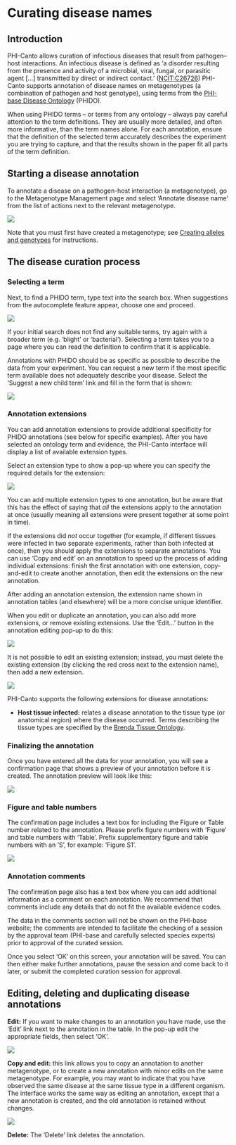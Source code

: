 # Curating disease names

## Introduction

PHI-Canto allows curation of infectious diseases that result from pathogen–host interactions. An infectious disease is defined as ‘a disorder resulting from the presence and activity of a microbial, viral, fungal, or parasitic agent […] transmitted by direct or indirect contact.’ ([NCIT:C26726](http://purl.obolibrary.org/obo/NCIT_C26726)) PHI-Canto supports annotation of disease names on metagenotypes (a combination of pathogen and host genotype), using terms from the [PHI-base Disease Ontology](https://github.com/PHI-base/phido) (PHIDO).

When using PHIDO terms – or terms from any ontology – always pay careful attention to the term definitions. They are usually more detailed, and often more informative, than the term names alone. For each annotation, ensure that the definition of the selected term accurately describes the experiment you are trying to capture, and that the results shown in the paper fit all parts of the term definition.

## Starting a disease annotation

To annotate a disease on a pathogen-host interaction (a metagenotype), go to the Metagenotype Management page and select ‘Annotate disease name’ from the list of actions next to the relevant metagenotype.

![](images/disease_annotation_link.png "")

Note that you must first have created a metagenotype; see [Creating alleles and genotypes](genotypes) for instructions.

## The disease curation process

### Selecting a term

Next, to find a PHIDO term, type text into the search box. When suggestions from the autocomplete feature appear, choose one and proceed.

![](images/disease_term_search.png "")

If your initial search does not find any suitable terms, try again with a broader term (e.g. ‘blight’ or ‘bacterial’). Selecting a term takes you to a page where you can read the definition to confirm that it is applicable.

Annotations with PHIDO should be as specific as possible to describe the data from your experiment. You can request a new term if the most specific term available does not adequately describe your disease. Select the ‘Suggest a new child term’ link and fill in the form that is shown:

![](images/new_term_suggest.png "")

### Annotation extensions

You can add annotation extensions to provide additional specificity for PHIDO annotations (see below for specific examples). After you have selected an ontology term and evidence, the PHI-Canto interface will display a list of available extension types.

Select an extension type to show a pop-up where you can specify the required details for the extension:

![](images/disease_annotation_extensions.png "")

You can add multiple extension types to one annotation, but be aware that this has the effect of saying that _all_ the extensions apply to the annotation at once (usually meaning all extensions were present together at some point in time).

If the extensions did _not_ occur together (for example, if different tissues were infected in two separate experiments, rather than both infected at once), then you should apply the extensions to separate annotations. You can use ‘Copy and edit’ on an annotation to speed up the process of adding individual extensions: finish the first annotation with one extension, copy-and-edit to create another annotation, then edit the extensions on the new annotation.

After adding an annotation extension, the extension name shown in annotation tables (and elsewhere) will be a more concise unique identifier.

When you edit or duplicate an annotation, you can also add more extensions, or remove existing extensions. Use the ‘Edit…’ button in the annotation editing pop-up to do this:

![](images/edit_tissue_extension.png "")

It is not possible to edit an existing extension; instead, you must delete the existing extension (by clicking the red cross next to the extension name), then add a new extension.

![](images/delete_tissue_extension.png "")

PHI-Canto supports the following extensions for disease annotations:

* **Host tissue infected:** relates a disease annotation to the tissue type (or anatomical region) where the disease occurred. Terms describing the tissue types are specified by the [Brenda Tissue Ontology](https://brenda-enzymes.org/ontology.php?ontology_id=3).

### Finalizing the annotation

Once you have entered all the data for your annotation, you will see a confirmation page that shows a preview of your annotation before it is created. The annotation preview will look like this:

![](images/disease_annotation.png "")

### Figure and table numbers

The confirmation page includes a text box for including the Figure or Table number related to the annotation. Please prefix figure numbers with ‘Figure’ and table numbers with ‘Table’. Prefix supplementary figure and table numbers with an ‘S’, for example: ‘Figure S1’.

![](images/figure_number_field.png "")

### Annotation comments

The confirmation page also has a text box where you can add additional information as a comment on each annotation. We recommend that comments include any details that do not fit the available evidence codes.

The data in the comments section will not be shown on the PHI-base website; the comments are intended to facilitate the checking of a session by the approval team (PHI-base and carefully selected species experts) prior to approval of the curated session.

Once you select ‘OK’ on this screen, your annotation will be saved. You can then either make further annotations, pause the session and come back to it later, or submit the completed curation session for approval.

## Editing, deleting and duplicating disease annotations

**Edit:** If you want to make changes to an annotation you have made, use the ‘Edit’ link next to the annotation in the table. In the pop-up edit the appropriate fields, then select ‘OK’.

![](images/edit_disease_annotation.png "")

**Copy and edit:** this link allows you to copy an annotation to another metagenotype, or to create a new annotation with minor edits on the same metagenotype. For example, you may want to indicate that you have observed the same disease at the same tissue type in a different organism. The interface works the same way as editing an annotation, except that a new annotation is created, and the old annotation is retained without changes.

![](images/change_disease_metagenotype.png "")

**Delete:** The ‘Delete’ link deletes the annotation.

